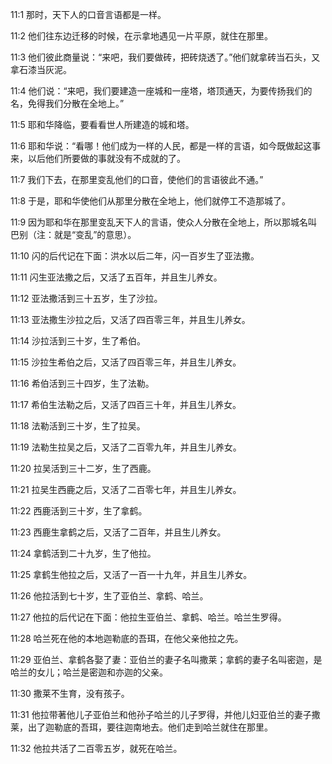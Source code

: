<a id="1"></a>11:1  那时，天下人的口音言语都是一样。  

<a id="2"></a>11:2  他们往东边迁移的时候，在示拿地遇见一片平原，就住在那里。  

<a id="3"></a>11:3  他们彼此商量说：“来吧，我们要做砖，把砖烧透了。”他们就拿砖当石头，又拿石漆当灰泥。  

<a id="4"></a>11:4  他们说：“来吧，我们要建造一座城和一座塔，塔顶通天，为要传扬我们的名，免得我们分散在全地上。”  

<a id="5"></a>11:5  耶和华降临，要看看世人所建造的城和塔。  

<a id="6"></a>11:6  耶和华说：“看哪！他们成为一样的人民，都是一样的言语，如今既做起这事来，以后他们所要做的事就没有不成就的了。  

<a id="7"></a>11:7  我们下去，在那里变乱他们的口音，使他们的言语彼此不通。”  

<a id="8"></a>11:8  于是，耶和华使他们从那里分散在全地上，他们就停工不造那城了。  

<a id="9"></a>11:9  因为耶和华在那里变乱天下人的言语，使众人分散在全地上，所以那城名叫巴别（注：就是“变乱”的意思）。  

<a id="10"></a>11:10  闪的后代记在下面：洪水以后二年，闪一百岁生了亚法撒。  

<a id="11"></a>11:11  闪生亚法撒之后，又活了五百年，并且生儿养女。　  

<a id="12"></a>11:12  亚法撒活到三十五岁，生了沙拉。  

<a id="13"></a>11:13  亚法撒生沙拉之后，又活了四百零三年，并且生儿养女。  

<a id="14"></a>11:14  沙拉活到三十岁，生了希伯。  

<a id="15"></a>11:15  沙拉生希伯之后，又活了四百零三年，并且生儿养女。  

<a id="16"></a>11:16  希伯活到三十四岁，生了法勒。  

<a id="17"></a>11:17  希伯生法勒之后，又活了四百三十年，并且生儿养女。  

<a id="18"></a>11:18  法勒活到三十岁，生了拉吴。  

<a id="19"></a>11:19  法勒生拉吴之后，又活了二百零九年，并且生儿养女。  

<a id="20"></a>11:20  拉吴活到三十二岁，生了西鹿。  

<a id="21"></a>11:21  拉吴生西鹿之后，又活了二百零七年，并且生儿养女。  

<a id="22"></a>11:22  西鹿活到三十岁，生了拿鹤。  

<a id="23"></a>11:23  西鹿生拿鹤之后，又活了二百年，并且生儿养女。  

<a id="24"></a>11:24  拿鹤活到二十九岁，生了他拉。  

<a id="25"></a>11:25  拿鹤生他拉之后，又活了一百一十九年，并且生儿养女。  

<a id="26"></a>11:26  他拉活到七十岁，生了亚伯兰、拿鹤、哈兰。  

<a id="27"></a>11:27  他拉的后代记在下面：他拉生亚伯兰、拿鹤、哈兰。哈兰生罗得。  

<a id="28"></a>11:28  哈兰死在他的本地迦勒底的吾珥，在他父亲他拉之先。  

<a id="29"></a>11:29  亚伯兰、拿鹤各娶了妻：亚伯兰的妻子名叫撒莱；拿鹤的妻子名叫密迦，是哈兰的女儿；哈兰是密迦和亦迦的父亲。  

<a id="30"></a>11:30  撒莱不生育，没有孩子。  

<a id="31"></a>11:31  他拉带著他儿子亚伯兰和他孙子哈兰的儿子罗得，并他儿妇亚伯兰的妻子撒莱，出了迦勒底的吾珥，要往迦南地去。他们走到哈兰就住在那里。  

<a id="32"></a>11:32  他拉共活了二百零五岁，就死在哈兰。  
